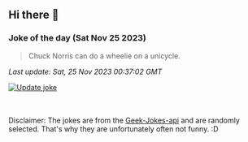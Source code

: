 ## Hi there 👋

### Joke of the day (Sat Nov 25 2023)
<!-- joke -->
>Chuck Norris can do a wheelie on a unicycle.
<!-- /joke -->

*Last update: Sat, 25 Nov 2023 00:37:02 GMT*

[![Update joke](https://github.com/nclskfm/nclskfm/actions/workflows/joke.yml/badge.svg)](https://github.com/nclskfm/nclskfm/actions/workflows/joke.yml)

<br><br>
Disclaimer: The jokes are from the [Geek-Jokes-api](https://github.com/sameerkumar18/geek-joke-api) and are randomly selected. That's why they are unfortunately often not funny. :D
